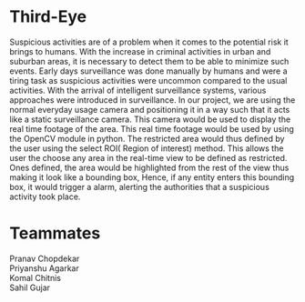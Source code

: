 # Third-Eye
Suspicious activities are of a problem when it comes to the potential risk it brings to humans. With the increase in criminal activities in urban and suburban areas, it is necessary to detect them to be able to minimize such events. Early days surveillance was done manually by humans and were a tiring task as suspicious activities were uncommon compared to the usual activities. With the arrival of intelligent surveillance systems, various approaches were introduced in surveillance.
In our project, we are using the normal everyday usage camera and positioning it in a way such that it acts like a static  surveillance camera. This camera would be used to display the real time footage of the area. This real time footage would be used by using the OpenCV module in python. The restricted area would thus defined by the user using the select ROI( Region of interest) method. This allows the user the choose any area in the real-time view to be defined as restricted.
Ones defined, the area would be highlighted from the rest of the view thus making it look like a bounding box, Hence, if any entity enters this bounding box, it would trigger a alarm, alerting the authorities that a suspicious activity took place. 

# Teammates
Pranav Chopdekar</br>
Priyanshu Agarkar</br>
Komal Chitnis</br>
Sahil Gujar</br>



